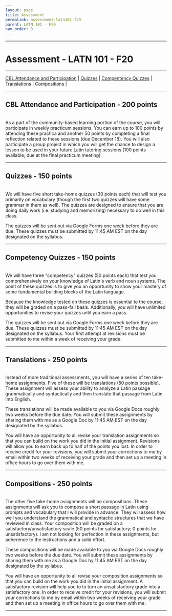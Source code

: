 ```yaml
---
layout: page
title: Assessment
permalink: assessment-latn101-f20
parent: LATN 101 - F20
nav_order: 3
---
```

***

# Assessment - LATN 101 - F20

***

[CBL Attendance and Participation](#cbl-attendance-participation---200-points) \| [Quizzes](#quizzes---150-points) \|  [Compentency Quizzes](#competency-quizzes---150-points) \| [Translations](#translations---250-points) \| [Compositions](#compositions---250-points) \|

***

## CBL Attendance and Participation - 200 points
&nbsp;  
As a part of the community-based learning portion of the course, you will participate in weekly practicum sessions. You can earn up to 100 points by attending these practica and another 50 points by completing a final reflection related to these sessions (due December 18). You will also participate a group project in which you will get the chance to design a lesson to be used in your future Latin tutoring sessions (100 points available; due at the final practicum meeting).

***

## Quizzes - 150 points
&nbsp;  
We will have five short take-home quizzes (30 points each) that will test you primarily on vocabulary (though the first two quizzes will have some grammar in them as well). The quizzes are designed to ensure that you are doing daily work (i.e. studying and memorizing) necessary to do well in this class.

The quizzes will be sent out via Google Forms one week before they are due. These quizzes must be submitted by 11:45 AM EST on the day designated on the syllabus.

***

## Competency Quizzes - 150 points
&nbsp;  
We will have three "competency" quizzes (50 points each) that test you comprehensively on your knowledge of Latin's verb and noun systems. The point of these quizzes is to give you an opportunity to show your mastery of some fundamental building blocks of the Latin language.

Because the knowledge tested on these quizzes is essential to the course, they will be graded on a pass-fail basis. Additionally, you will have unlimited opportunities to revise your quizzes until you earn a pass.

The quizzes will be sent out via Google Forms one week before they are due. These quizzes must be submitted by 11:45 AM EST on the day designated on the syllabus. Your first attempt at revisions must be submitted to me within a week of receiving your grade.

***

## Translations - 250 points
&nbsp;  
Instead of more traditional assessments, you will have a series of ten take-home assignments. Five of these will be translations (50 points possible). These assignment will assess your ability to analyze a Latin passage grammatically and syntactically and then translate that passage from Latin into English.

These translations will be made available to you via Google Docs roughly two weeks before the due date. You will submit these assignments by sharing them with me as a Google Doc by 11:45 AM EST on the day designated by the syllabus.

You will have an opportunity to all revise your translation assignments so that you can build on the work you did in the initial assignment. Revisions will allow you to earn back up to half of the points you lost. In order to receive credit for your revisions, you will submit your corrections to me by email within two weeks of receiving your grade and then set up a meeting in office hours to go over them with me.

***

## Compositions - 250 points
&nbsp;  
The other five take-home assignments will be compositions. These assignments will ask you to compose a short passage in Latin using prompts and vocabulary that I will provide in advance. They will assess how well you understand the grammatical and syntactic structures that we have reviewed in class. Your composition will be graded on a satisfactory/unsatisfactory scale (50 points for satisfactory; 0 points for unsatisfactory). I am not looking for perfection in these assignments, but adherence to the instructions and a solid effort.

These compositions will be made available to you via Google Docs roughly two weeks before the due date. You will submit these assignments by sharing them with me as a Google Doc by 11:45 AM EST on the day designated by the syllabus.

You will have an opportunity to all revise your composition assignments so that you can build on the work you did in the initial assignment. A satisfactory revision will help you to to turn an unsatisfactory grade into a satisfactory one. In order to receive credit for your revisions, you will submit your corrections to me by email within two weeks of receiving your grade and then set up a meeting in office hours to go over them with me.

***
